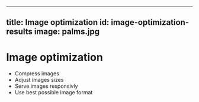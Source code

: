 
---
title: Image optimization
id: image-optimization-results
image: palms.jpg
---

# Image optimization

* Compress images
* Adjust images sizes
* Serve images responsivly
* Use best possible image format